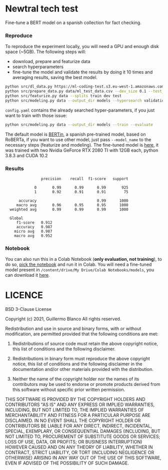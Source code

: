 # Newtral tech test

Fine-tune a BERT model on a spanish collection for fact checking.

### Reproduce

To reproduce the experiment locally, you will need a GPU and enough disk space (\~5GB). The following steps will:
* download, prepare and featurize data
* search hyperparameters
* fine-tune the model and validate the results by doing it 10 times and averaging results, saving the best model.


```bash
python src/dl_data.py https://ml-coding-test.s3.eu-west-1.amazonaws.com/ml_test_data.csv -o data
python src/prepare_data.py data/ml_test_data.csv --dev_size 0.1 --test_size 0.2 --random_state 42
python src/featurize.py data --splits train dev test
python src/modeling.py data --output_dir models --hypersearch validation_steps=10
```

`config.yaml` contains the already searched hyper-parameters, if you just want to train with those issue:
```bash
python src/modeling.py data --output_dir models --train --evaluate
```

The default model is [BERTin](https://huggingface.co/bertin-project/bertin-roberta-base-spanish), a spanish pre-trained model, based on RoBERTa, if you want to use other model, just pass `--model_name` to the necessary steps (featurize and modeling). The fine-tuned model is [here](https://drive.google.com/drive/folders/1zQxgsLKcudnZCDWpcXU94OSGrw5szhmA?usp=sharing), it was trained with two Nvidia GeForce RTX 2080 TI with 12GB each, python 3.8.3 and CUDA 10.2

### Results

                    precision    recall  f1-score   support
      
                 0       0.99      0.99      0.99       925
                 1       0.92      0.91      0.91        75
      
          accuracy                           0.99      1000
         macro avg       0.96      0.95      0.95      1000
      weighted avg       0.99      0.99      0.99      1000

      Global
         f1-score   0.912
         accuracy   0.987
        micro avg   0.987
        macro avg   0.952

### Notebook

You can also run this in a Colab Notebook (__only evaluation, not training__), to do so, [pick the notebook](https://github.com/geblanco/newtral_technical_test/blob/master/Newtral_tech_test_Guillermo_E_.ipynb) and run it in Colab. You will need a fine-tuned model present in `/content/drive/My Drive/Colab Notebooks/models`, you can download it [here](https://drive.google.com/drive/folders/1zQxgsLKcudnZCDWpcXU94OSGrw5szhmA?usp=sharing).

# LICENCE
BSD 3-Clause License

Copyright (c) 2021, Guillermo Blanco
All rights reserved.

Redistribution and use in source and binary forms, with or without
modification, are permitted provided that the following conditions are met:

1. Redistributions of source code must retain the above copyright notice, this
   list of conditions and the following disclaimer.

2. Redistributions in binary form must reproduce the above copyright notice,
   this list of conditions and the following disclaimer in the documentation
   and/or other materials provided with the distribution.

3. Neither the name of the copyright holder nor the names of its
   contributors may be used to endorse or promote products derived from
   this software without specific prior written permission.

THIS SOFTWARE IS PROVIDED BY THE COPYRIGHT HOLDERS AND CONTRIBUTORS "AS IS"
AND ANY EXPRESS OR IMPLIED WARRANTIES, INCLUDING, BUT NOT LIMITED TO, THE
IMPLIED WARRANTIES OF MERCHANTABILITY AND FITNESS FOR A PARTICULAR PURPOSE ARE
DISCLAIMED. IN NO EVENT SHALL THE COPYRIGHT HOLDER OR CONTRIBUTORS BE LIABLE
FOR ANY DIRECT, INDIRECT, INCIDENTAL, SPECIAL, EXEMPLARY, OR CONSEQUENTIAL
DAMAGES (INCLUDING, BUT NOT LIMITED TO, PROCUREMENT OF SUBSTITUTE GOODS OR
SERVICES; LOSS OF USE, DATA, OR PROFITS; OR BUSINESS INTERRUPTION) HOWEVER
CAUSED AND ON ANY THEORY OF LIABILITY, WHETHER IN CONTRACT, STRICT LIABILITY,
OR TORT (INCLUDING NEGLIGENCE OR OTHERWISE) ARISING IN ANY WAY OUT OF THE USE
OF THIS SOFTWARE, EVEN IF ADVISED OF THE POSSIBILITY OF SUCH DAMAGE.